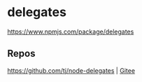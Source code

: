 # delegates

<https://www.npmjs.com/package/delegates>

## Repos

<https://github.com/tj/node-delegates> | [Gitee](https://gitee.com/mrhuangyuhui/node-delegates)
